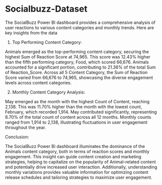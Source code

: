 # Socialbuzz-Dataset
The SocialBuzz Power BI dashboard provides a comprehensive analysis of user reactions to various content categories and monthly trends. 
Here are key insights from the data

1. Top Performing Content Category:

Animals emerged as the top-performing content category, securing the highest Sum of Reaction Score at 74,965.
This score was 12.43% higher than the fifth performing category, Food, which scored 66,676.
Animals accounted for a significant portion, contributing to 21.36% of the total Sum of Reaction_Score.
Across all 5 Content Category, the Sum of Reaction Score varied from 66,676 to 74,965, showcasing the diverse engagement levels across content categories.

2. Monthly Content Category Analysis:

May emerged as the month with the highest Count of Content, reaching 2,138.
This was 11.70% higher than the month with the lowest count, February, which recorded 1,914.
May contributed significantly, representing 8.70% of the total count of content across all 12 months.
Monthly counts ranged from 1,914 to 2,138, illustrating fluctuations in user engagement throughout the year.

Conclusion:

The SocialBuzz Power BI dashboard illuminates the dominance of the Animals content category, both in terms of reaction scores and monthly engagement. This insight can guide content creation and marketing strategies, helping to capitalize on the popularity of Animal-related content and potentially drive increased user interaction. Additionally, understanding monthly variations provides valuable information for optimizing content release schedules and tailoring strategies to maximize user engagement.

